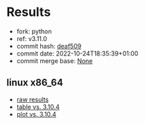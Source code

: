 # Results

- fork: python
- ref: v3.11.0
- commit hash: [deaf509](https://github.com/python/cpython/commit/deaf509)
- commit date: 2022-10-24T18:35:39+01:00
- commit merge base: [None](https://github.com/python/cpython/commit/None)

## linux x86_64

- [raw results](bm-20221024-linux-x86_64-python-v3.11.0-3.11.0-deaf509.json)
- [table vs. 3.10.4](bm-20221024-linux-x86_64-python-v3.11.0-3.11.0-deaf509-vs-3.10.4.md)
- [plot vs. 3.10.4](bm-20221024-linux-x86_64-python-v3.11.0-3.11.0-deaf509-vs-3.10.4.png)

